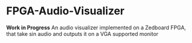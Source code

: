 # FPGA-Audio-Visualizer
 **Work in Progress**
 An audio visualizer implemented on a Zedboard FPGA, that take sin audio and outputs it on a VGA supported monitor
